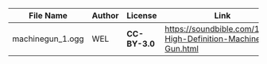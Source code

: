 | File Name        | Author          | License       | Link                                                         | Notes                   |
|------------------|-----------------|---------------|--------------------------------------------------------------|-------------------------|
| machinegun_1.ogg | WEL             | **CC-BY-3.0** | https://soundbible.com/1575-High-Definition-Machine-Gun.html | *Trimmed from original* |
